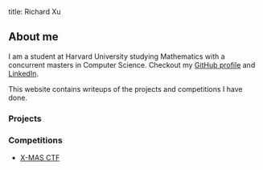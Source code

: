 title: Richard Xu
## About me

I am a student at Harvard University studying Mathematics with a concurrent masters in Computer Science. Checkout my [GitHub profile](https://github.com/rxu18) and [LinkedIn](https://www.linkedin.com/in/richard-xu-07bb22b1/).

This website contains writeups of the projects and competitions I have done.

### Projects

### Competitions
- [X-MAS CTF]()